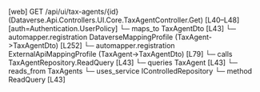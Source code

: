 [web] GET /api/ui/tax-agents/{id}  (Dataverse.Api.Controllers.UI.Core.TaxAgentController.Get)  [L40–L48] [auth=Authentication.UserPolicy]
  └─ maps_to TaxAgentDto [L43]
    └─ automapper.registration DataverseMappingProfile (TaxAgent->TaxAgentDto) [L252]
    └─ automapper.registration ExternalApiMappingProfile (TaxAgent->TaxAgentDto) [L79]
  └─ calls TaxAgentRepository.ReadQuery [L43]
  └─ queries TaxAgent [L43]
    └─ reads_from TaxAgents
  └─ uses_service IControlledRepository<TaxAgent>
    └─ method ReadQuery [L43]

